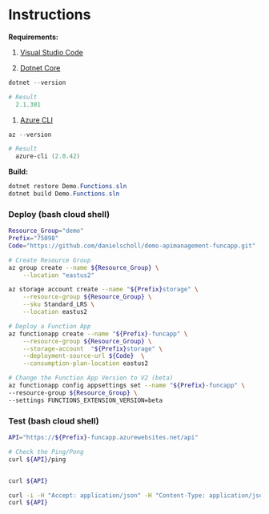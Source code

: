 # Instructions

__Requirements:__

1. [Visual Studio Code](https://visualstudio.microsoft.com/downloads/)

1. [Dotnet Core](https://www.microsoft.com/net/learn/get-started-with-dotnet-tutorial)

```powershell
dotnet --version

# Result
  2.1.301
```

1. [Azure CLI](https://docs.microsoft.com/en-us/powershell/azure/install-azurerm-ps?view=azurermps-6.5.0)

```powershell
az --version

# Result
  azure-cli (2.0.42)
```

__Build:__

```powershell
dotnet restore Demo.Functions.sln
dotnet build Demo.Functions.sln
```


### Deploy (bash cloud shell)

```bash
Resource_Group="demo"
Prefix="75098"
Code="https://github.com/danielscholl/demo-apimanagement-funcapp.git"

# Create Resource Group
az group create --name ${Resource_Group} \
	--location "eastus2"

az storage account create --name "${Prefix}storage" \
    --resource-group ${Resource_Group} \
    --sku Standard_LRS \
    --location eastus2 

# Deploy a Function App
az functionapp create --name "${Prefix}-funcapp" \
    --resource-group ${Resource_Group} \
    --storage-account  "${Prefix}storage" \
    --deployment-source-url ${Code}  \
    --consumption-plan-location eastus2

# Change the Function App Version to V2 (beta)
az functionapp config appsettings set --name "${Prefix}-funcapp" \
--resource-group ${Resource_Group} \
--settings FUNCTIONS_EXTENSION_VERSION=beta

```

### Test (bash cloud shell)

```bash
API="https://${Prefix}-funcapp.azurewebsites.net/api"

# Check the Ping/Pong
curl ${API}/ping


curl ${API}

curl -i -H "Accept: application/json" -H "Content-Type: application/json" -X POST -d "{'tododescription': 'hello-world'}" ${API}
curl ${API}
```